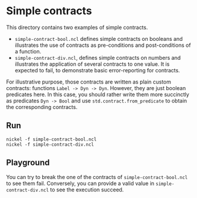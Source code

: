# Simple contracts

This directory contains two examples of simple contracts.

- `simple-contract-bool.ncl` defines simple contracts on booleans and
  illustrates the use of contracts as pre-conditions and post-conditions of a function.
- `simple-contract-div.ncl`, defines simple contracts on numbers
  and illustrates the application of several contracts to one value. It is
  expected to fail, to demonstrate basic error-reporting for contracts.

For illustrative purpose, those contracts are written as plain custom contracts:
functions `Label -> Dyn -> Dyn`. However, they are just boolean predicates here.
In this case, you should rather write them more succinctly as predicates `Dyn ->
Bool` and use `std.contract.from_predicate` to obtain the corresponding
contracts.

## Run

```console
nickel -f simple-contract-bool.ncl
nickel -f simple-contract-div.ncl
```

## Playground

You can try to break the one of the contracts of `simple-contract-bool.ncl` to
see them fail. Conversely, you can provide a valid value in
`simple-contract-div.ncl` to see the execution succeed.

